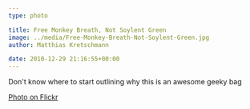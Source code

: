 ```yaml
---
type: photo

title: Free Monkey Breath, Not Soylent Green
image: ../media/Free-Monkey-Breath-Not-Soylent-Green.jpg
author: Matthias Kretschmann

date: 2010-12-29 21:16:55+00:00
---
```


Don't know where to start outlining why this is an awesome geeky bag

[Photo on Flickr](http://www.flickr.com/photos/krema/5342064578)
